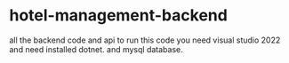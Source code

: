 # hotel-management-backend
all the backend code and api
to run this code you need visual studio 2022 and need installed dotnet. and mysql database.
